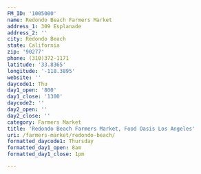 ```yaml
---
FM_ID: '1005000'
name: Redondo Beach Farmers Market
address_1: 309 Esplanade
address_2: ''
city: Redondo Beach
state: California
zip: '90277'
phone: (310)372-1171
latitude: '33.8365'
longitude: '-118.3895'
website: ''
daycode1: Thu
day1_open: '800'
day1_close: '1300'
daycode2: ''
day2_open: ''
day2_close: ''
category: Farmers Market
title: 'Redondo Beach Farmers Market, Food Oasis Los Angeles'
uri: /farmers-market/redondo-beach/
formatted_daycode1: Thursday
formatted_day1_open: 8am
formatted_day1_close: 1pm

---
```

